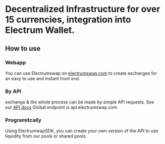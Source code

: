 # Decentralized Infrastructure for over 15 currencies, integration into Electrum Wallet.

## How to use 
### Webapp
You can use Electrumswap on [electrumswap.com](https://electrumswap.com) to create exchanges for an easy to use and instant front end. 
### By API
exchange & the whole process can be made by simple API requests. See our [API docs](https://electrumswap.com/api)
Global endpoint is api.electrumswap.com
### Programitcally
Using ElectrumwapSDK, you can create your own version of the API to use liquidity from our pools or shared pools. 
